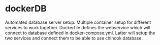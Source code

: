 # dockerDB
Automated database server setup.
Multiple container setup for different services to work together.
Dockerfile defines the webservice which will connect to database defined in docker-compose.yml. Latter will setup the two services and connect them to be able to use chinook database. 